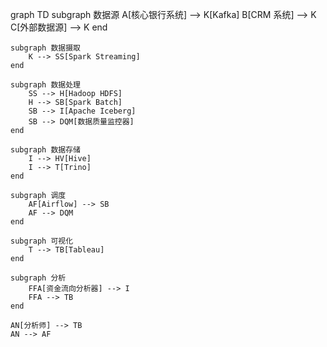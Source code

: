 graph TD
    subgraph 数据源
        A[核心银行系统] --> K[Kafka]
        B[CRM 系统] --> K
        C[外部数据源] --> K
    end

    subgraph 数据摄取
        K --> SS[Spark Streaming]
    end

    subgraph 数据处理
        SS --> H[Hadoop HDFS]
        H --> SB[Spark Batch]
        SB --> I[Apache Iceberg]
        SB --> DQM[数据质量监控器]
    end

    subgraph 数据存储
        I --> HV[Hive]
        I --> T[Trino]
    end

    subgraph 调度
        AF[Airflow] --> SB
        AF --> DQM
    end

    subgraph 可视化
        T --> TB[Tableau]
    end

    subgraph 分析
        FFA[资金流向分析器] --> I
        FFA --> TB
    end

    AN[分析师] --> TB
    AN --> AF